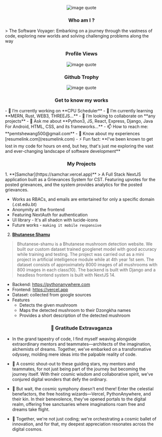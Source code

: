 <div align="center">
   <img src="https://quotes-github-readme.vercel.app/api?type=horizontal&theme=tokyonight" alt="image quote">
</div>

<h3 align="center">Who am I ?</h3>
> The Software Voyager: Embarking on a journey through the vastness of code, exploring new worlds and solving challenging problems along the way

<h3 align="center">Profile Views</h3>
<div align="center">
   <img src="https://komarev.com/ghpvc/?username=pemtshewang&label=Profile%20views&color=0e75b6&style=flat" alt="image quote">
</div>

<h3 align="center">Github Trophy</h3>
<div align="center">
   <img src="https://github-profile-trophy.vercel.app/?username=ryo-ma&row=2&column=3&theme=dracula" alt="image quote">
</div>

<h3 align="center">Get to know my works</h3>
- 🔭 I’m currently working on **CPU Scheduler**
- 🌱 I’m currently learning **MERN, Rust, WEB3, THREEJS...**
- 👯 I’m looking to collaborate on **any projects**
- 💬 Ask me about **Python3, JS, React, Express, Django, Java For Android, HTML, CSS, and its frameworks...**
- 📫 How to reach me: **pemtshewang500@gmail.com**
- 📄 Know about my experiences [resumelink.com](resumelink.com)
- ⚡ Fun fact: **I've been known to get lost in my code for hours on end, but hey, that's just me exploring the vast and ever-changing landscape of software development**

<h3 align="center">My Projects</h3>
1. **[Samchar](https://samchar.vercel.app)**
> A Full Stack NextJS application built as a Grievances System for CST. Featuring upvotes for the posted grievances, and the system provides analytics for the posted grievances.

   - Works as RBACs, and emails are entertained for only a specific domain (.cst.edu.bt)
   - Anonymity at the frontend
   - Featuring NextAuth for authentication
   - UI library - It's all shadcn with lucide-icons
   - Future works - `making it mobile responsive`
   
2. **[Bhutanese Shamu](https://bhutanese-shamu.vercel.app)**
> Bhutanese-shamu is a Bhutanese mushroom detection website. We built our custom dataset trained googlenet model with good accuracy while training and testing. The project was carried out as a mini project in artificial intelligence module while at 4th year 1st sem. The dataset consists of approximately 8000 images of all mushrooms with 800 images in each class(10). The backend is built with Django and a headless frontend system is built with NextJS 14.

   - Backend: https://pythonanywhere.com
   - Frontend: https://vercel.app
   - Dataset: collected from google sources  
   - Features
      - Detects the given mushroom
      - Maps the detected mushroom to their Dzongkha names
      - Provides a short description of the detected mushroom

<h3 align="center">🌈 Gratitude Extravaganza</h3>

- In the grand tapestry of code, I find myself weaving alongside extraordinary mentors and teammates—architects of the imagination, alchemists of dreams. Together, we've embarked on a transformative odyssey, molding mere ideas into the palpable reality of code.

- 🚀 A cosmic shout-out to these guiding stars, my mentors and teammates, for not just being part of the journey but becoming the journey itself. With their cosmic wisdom and collaborative spirit, we've conjured digital wonders that defy the ordinary.

- 🌟 But wait, the cosmic symphony doesn't end there! Enter the celestial benefactors, the free hosting wizards—Vercel, PythonAnywhere, and their kin. In their benevolence, they've opened portals to the digital realm, offering free sanctuaries where imaginations roam free and dreams take flight.

- 🌌 Together, we're not just coding; we're orchestrating a cosmic ballet of innovation, and for that, my deepest appreciation resonates across the digital cosmos.
